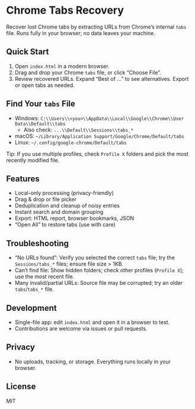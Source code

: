 # Chrome Tabs Recovery

Recover lost Chrome tabs by extracting URLs from Chrome’s internal `tabs` file. Runs fully in your browser; no data leaves your machine.

## Quick Start

1. Open `index.html` in a modern browser.
2. Drag and drop your Chrome `tabs` file, or click “Choose File”.
3. Review recovered URLs. Expand “Best of …” to see alternatives. Export or open tabs as needed.

## Find Your `tabs` File

- Windows: `C:\\Users\\<you>\\AppData\\Local\\Google\\Chrome\\User Data\\Default\\tabs`
  - Also check: `...\\Default\\Sessions\\tabs_*`
- macOS: `~/Library/Application Support/Google/Chrome/Default/tabs`
- Linux: `~/.config/google-chrome/Default/tabs`

Tip: If you use multiple profiles, check `Profile X` folders and pick the most recently modified file.

## Features

- Local-only processing (privacy-friendly)
- Drag & drop or file picker
- Deduplication and cleanup of noisy entries
- Instant search and domain grouping
- Export: HTML report, browser bookmarks, JSON
- “Open All” to restore tabs (use with care)

## Troubleshooting

- “No URLs found”: Verify you selected the correct `tabs` file; try the `Sessions/tabs_*` files; ensure file size > 1KB.
- Can’t find file: Show hidden folders; check other profiles (`Profile X`); use the most recent file.
- Many invalid/partial URLs: Source file may be corrupted; try an older `tabs`/`tabs_*` file.

## Development

- Single-file app: edit `index.html` and open it in a browser to test.
- Contributions are welcome via issues or pull requests.

## Privacy

- No uploads, tracking, or storage. Everything runs locally in your browser.

## License

MIT

